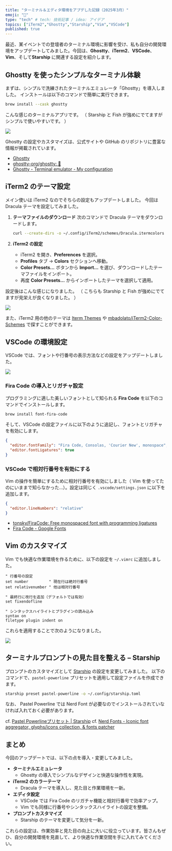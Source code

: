 ```yaml
---
title: "ターミナル＆エディタ環境をアプデした記録（2025年3月）"
emoji: "📝"
type: "tech" # tech: 技術記事 / idea: アイデア
topics: ["iTerm2","Ghostty","Starship","Vim","VSCode"]
published: true
---
```

最近、某イベントでの登壇者のターミナル環境に影響を受け、私も自分の開発環境をアップデートしてみました。今回は、**Ghostty**、**iTerm2**、**VSCode**、**Vim**、そして**Starship** に関連する設定を紹介します。

## Ghostty を使ったシンプルなターミナル体験

まずは、シンプルで洗練されたターミナルエミュレータ「Ghostty」を導入しました。
インストールは以下のコマンドで簡単に実行できます。

```bash
brew install --cask ghostty
```

こんな感じのターミナルアプリです。
（ Starship と Fish が強めにでてますがシンプルで使いやすいです。 ）

![](/images/update-terminal/Ghostty.png)

Ghostty の設定やカスタマイズは、公式サイトや GitHub のリポジトリに豊富な情報が掲載されています。

- [Ghostty](https://ghostty.org/)
- [ghostty-org/ghostty: 👻 ](https://github.com/ghostty-org/ghostty)
- [Ghostty - Terminal emulator - My configuration](https://zenn.dev/massa/articles/ghostty-usage)


## iTerm2 のテーマ設定

メイン使いは iTerm2 なのでそちらの設定もアップデートしました。
今回は Dracula テーマを設定してみました。

1. **テーマファイルのダウンロード**
   次のコマンドで Dracula テーマをダウンロードします。

   ```sh
   curl --create-dirs -o ~/.config/iTerm2/schemes/Dracula.itermcolors https://raw.githubusercontent.com/mbadolato/iTerm2-Color-Schemes/master/schemes/Dracula.itermcolors
   ```

2. **iTerm2 の設定**
   - iTerm2 を開き、**Preferences** を選択。
   - **Profiles** タブ → **Colors** セクションへ移動。
   - **Color Presets...** ボタンから **Import...** を選び、ダウンロードしたテーマファイルをインポート。
   - 再度 **Color Presets...** からインポートしたテーマを選択して適用。

設定後はこんな感じになりました。
（ こちらも Starship と Fish が強めにでてますが見栄えが良くなりました。 ）

![](/images/update-terminal/iTerm2-theme.png)

また、iTerm2 用の他のテーマは [Iterm Themes](https://iterm2colorschemes.com/) や [mbadolato/iTerm2-Color-Schemes](https://github.com/mbadolato/iTerm2-Color-Schemes) で探すことができます。

## VSCode の環境設定

VSCode では、フォントや行番号の表示方法などの設定をアップデートしました。

![](/images/update-terminal/vscode-vim.png)

### Fira Code の導入とリガチャ設定

プログラミングに適した美しいフォントとして知られる **Fira Code** を以下のコマンドでインストールします。

```bash
brew install font-fira-code
```

そして、VSCode の設定ファイルに以下のように追記し、フォントとリガチャを有効にします。

```json:.vscode/settings.json
{
  "editor.fontFamily": "Fira Code, Consolas, 'Courier New', monospace",
  "editor.fontLigatures": true
}
```

### VSCode で相対行番号を有効にする

Vim の操作を簡単にするために相対行番号を有効にしました（ Vim を使ってたのにいままで知らなかった...）。設定は同じく `.vscode/settings.json` に以下を追加します。

```json:.vscode/settings.json
{
  "editor.lineNumbers": "relative"
}
```

- [tonsky/FiraCode: Free monospaced font with programming ligatures](https://github.com/tonsky/FiraCode)
- [Fira Code - Google Fonts](https://fonts.google.com/specimen/Fira+Code)

## Vim のカスタマイズ

Vim でも快適な作業環境を作るために、以下の設定を `~/.vimrc` に追加しました。

```vim
" 行番号の設定
set number         " 現在行は絶対行番号
set relativenumber " 他は相対行番号

" 最終行に改行を追加（デフォルトでは有効）
set fixendofline

" シンタックスハイライトとプラグインの読み込み
syntax on
filetype plugin indent on
```

これらを適用することで次のようになりました。

![](/images/update-terminal/vim-custom.png)

## ターミナルプロンプトの見た目を整える – Starship

プロンプトのカスタマイズとして [Starship](https://starship.rs) の設定を変更してみました。
以下のコマンドで、`pastel-powerline` プリセットを適用して設定ファイルを作成できます。

```sh
starship preset pastel-powerline -o ~/.config/starship.toml
```

なお、 Pastel Powerline では Nerd Font が必要なのでインストールされていなければ入れておく必要があります。

cf. [Pastel Powerlineプリセット | Starship](https://starship.rs/ja-JP/presets/pastel-powerline)
cf. [Nerd Fonts - Iconic font aggregator, glyphs/icons collection, & fonts patcher](https://www.nerdfonts.com/)

## まとめ

今回のアップデートでは、以下の点を導入・変更してみました。

- **ターミナルエミュレータ**
  - Ghostty の導入でシンプルなデザインと快適な操作性を実現。
- **iTerm2 のカラーテーマ**
  - Dracula テーマを導入し、見た目と作業環境を一新。
- **エディタ設定**
  - VSCode では Fira Code のリガチャ機能と相対行番号で効率アップ。
  - Vim でも同様に行番号やシンタックスハイライトの設定を整備。
- **プロンプトカスタマイズ**
  - Starship のテーマを変更して気分を一新。

これらの設定は、作業効率と見た目の向上に大いに役立っています。皆さんもぜひ、自分の開発環境を見直して、より快適な作業空間を手に入れてみてください。
